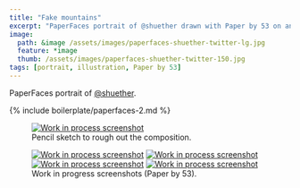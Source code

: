 ```yaml
---
title: "Fake mountains"
excerpt: "PaperFaces portrait of @shuether drawn with Paper by 53 on an iPad."
image: 
  path: &image /assets/images/paperfaces-shuether-twitter-lg.jpg 
  feature: *image
  thumb: /assets/images/paperfaces-shuether-twitter-150.jpg
tags: [portrait, illustration, Paper by 53]
---
```


PaperFaces portrait of [@shuether](http://twitter.com/shuether).

{% include boilerplate/paperfaces-2.md %}

<figure>
	<a href="{{ site.url }}/assets/images/paperfaces-shuether-process-1-lg.jpg"><img src="{{ site.url }}/assets/images/paperfaces-shuether-process-1-750.jpg" alt="Work in process screenshot"></a>
	<figcaption>Pencil sketch to rough out the composition.</figcaption>
</figure>

<figure class="half">
	<a href="{{ site.url }}/assets/images/paperfaces-shuether-process-2-lg.jpg"><img src="{{ site.url }}/assets/images/paperfaces-shuether-process-2-600.jpg" alt="Work in process screenshot"></a>
	<a href="{{ site.url }}/assets/images/paperfaces-shuether-process-3-lg.jpg"><img src="{{ site.url }}/assets/images/paperfaces-shuether-process-3-600.jpg" alt="Work in process screenshot"></a>
	<a href="{{ site.url }}/assets/images/paperfaces-shuether-process-4-lg.jpg"><img src="{{ site.url }}/assets/images/paperfaces-shuether-process-4-600.jpg" alt="Work in process screenshot"></a>
	<a href="{{ site.url }}/assets/images/paperfaces-shuether-process-5-lg.jpg"><img src="{{ site.url }}/assets/images/paperfaces-shuether-process-5-600.jpg" alt="Work in process screenshot"></a>
	<figcaption>Work in progress screenshots (Paper by 53).</figcaption>
</figure>